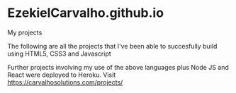 # EzekielCarvalho.github.io
My projects

The following are all the projects that I've been able to succesfully build using HTML5, CSS3 and Javascript

Further projects involving my use of the above languages plus Node JS and React were deployed to Heroku. Visit https://carvalhosolutions.com/projects/

